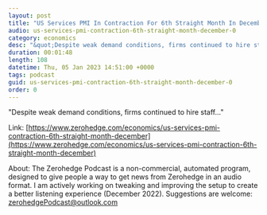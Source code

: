 ```yaml
---
layout: post
title: "US Services PMI In Contraction For 6th Straight Month In December"
audio: us-services-pmi-contraction-6th-straight-month-december-0
category: economics
desc: "&quot;Despite weak demand conditions, firms continued to hire staff...&quot;"
duration: 00:01:48
length: 108
datetime: Thu, 05 Jan 2023 14:51:00 +0000
tags: podcast
guid: us-services-pmi-contraction-6th-straight-month-december-0
order: 0
---
```

&quot;Despite weak demand conditions, firms continued to hire staff...&quot;

Link: [https://www.zerohedge.com/economics/us-services-pmi-contraction-6th-straight-month-december](https://www.zerohedge.com/economics/us-services-pmi-contraction-6th-straight-month-december)

About: The Zerohedge Podcast is a non-commercial, automated program, designed to give people a way to get news from Zerohedge in an audio format.  I am actively working on tweaking and improving the setup to create a better listening experience (December 2022).  Suggestions are welcome: [zerohedgePodcast@outlook.com](mailto:zerohedgePodcast@outlook.com)